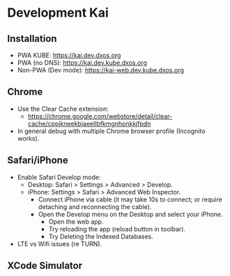 # Development Kai

## Installation

- PWA KUBE: https://kai.dev.dxos.org
- PWA (no DNS): https://kai.dev.kube.dxos.org
- Non-PWA (Dev mode): https://kai-web.dev.kube.dxos.org


## Chrome

- Use the Clear Cache extension:
  - https://chrome.google.com/webstore/detail/clear-cache/cppjkneekbjaeellbfkmgnhonkkjfpdn
- In general debug with multiple Chrome browser profile (Incognito works).


## Safari/iPhone

- Enable Safari Develop mode: 
  - Desktop: Safari > Settings > Advanced > Develop.
  - iPhone: Settings > Safari > Advanced Web Inspector.
    - Connect iPhone via cable (it may take 10s to connect; or require detaching and reconnecting the cable).
    - Open the Develop menu on the Desktop and select your iPhone.
      - Open the web app.
      - Try reloading the app (reload button in toolbar).
      - Try Deleting the Indexed Databases.
- LTE vs Wifi issues (re TURN).


## XCode Simulator
